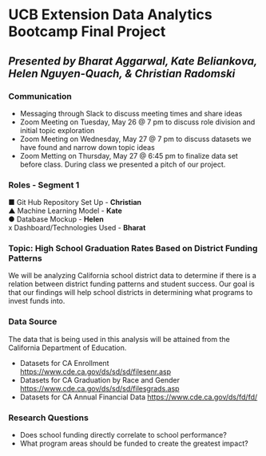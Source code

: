 # UCB Extension Data Analytics Bootcamp Final Project  
## *Presented by Bharat Aggarwal, Kate Beliankova, Helen Nguyen-Quach, & Christian Radomski*

### Communication
* Messaging through Slack to discuss meeting times and share ideas
* Zoom Meeting on Tuesday, May 26 @ 7 pm to discuss role division and initial topic exploration
* Zoom Meeting on Wednesday, May 27 @ 7 pm to discuss datasets we have found and narrow down topic ideas
* Zoom Metting on Thursday, May 27 @ 6:45 pm to finalize data set before class. During class we presented a pitch of our project.

### Roles - Segment 1
■ Git Hub Repository Set Up - **Christian** <br/>
▲ Machine Learning Model - **Kate** <br/>
● Database Mockup - **Helen** <br/>
x Dashboard/Technologies Used - **Bharat** <br/>

### Topic: High School Graduation Rates Based on District Funding Patterns
We will be analyzing California school district data to determine if there is a relation between district funding patterns and student success. Our goal is that our findings will help school districts in determining what programs to invest funds into.

### Data Source
The data that is being used in this analysis will be attained from the California Department of Education. 
* Datasets for CA Enrollment https://www.cde.ca.gov/ds/sd/sd/filesenr.asp
* Datasets for CA Graduation by Race and Gender https://www.cde.ca.gov/ds/sd/sd/filesgrads.asp
* Datasets for CA Annual Financial Data https://www.cde.ca.gov/ds/fd/fd/

### Research Questions
* Does school funding directly correlate to school performance? 
* What program areas should be funded to create the greatest impact?
